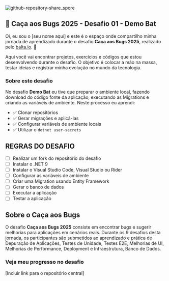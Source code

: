 ![github-repository-share_spore](https://github.com/user-attachments/assets/3cc6c3dd-1b88-48bd-9b84-af7f29ff16ea)

## 👻 Caça aos Bugs 2025 - Desafio 01 - Demo Bat

Oi, eu sou o [seu nome aqui] e este é o espaço onde compartilho minha jornada de aprendizado durante o desafio **Caça aos Bugs 2025**, realizado pelo [balta.io](https://balta.io). 👻

Aqui você vai encontrar projetos, exercícios e códigos que estou desenvolvendo durante o desafio. O objetivo é colocar a mão na massa, testar ideias e registrar minha evolução no mundo da tecnologia.

### Sobre este desafio
No desafio **Demo Bat** eu tive que preparar o ambiente local, fazendo download do código fonte da aplicação, executando as Migrations e criando as variáveis de ambiente.
Neste processo eu aprendi:
* ✅ Clonar repositórios
* ✅ Gerar migrações e aplicá-las
* ✅ Configurar variáveis de ambiente locais
* ✅ Utilizar o `dotnet user-secrets`

## REGRAS DO DESAFIO
- [ ] Realizar um fork do repositório do desafio
- [ ] Instalar o .NET 9
- [ ] Instalar o Visual Studio Code, Visual Studio ou Rider
- [ ] Configurar as variáveis de ambiente
- [ ] Criar uma Migration usando Entity Framework
- [ ] Gerar o banco de dados
- [ ] Executar a aplicação
- [ ] Testar a aplicação

## Sobre o Caça aos Bugs
O desafio **Caça aos Bugs 2025** consiste em encontrar bugs e sugerir melhorias para aplicações em cenários reais. Durante os 9 desafios desta jornada, os participantes são submetidos ao aprendizado e prática de Depuração de Aplicações, Testes de Unidade, Testes E2E, Melhorias de UI, Melhorias de Performance, Deployment e Infraestrutura,
Banco de Dados.

### Veja meu progresso no desafio
[Incluir link para o repositório central]
